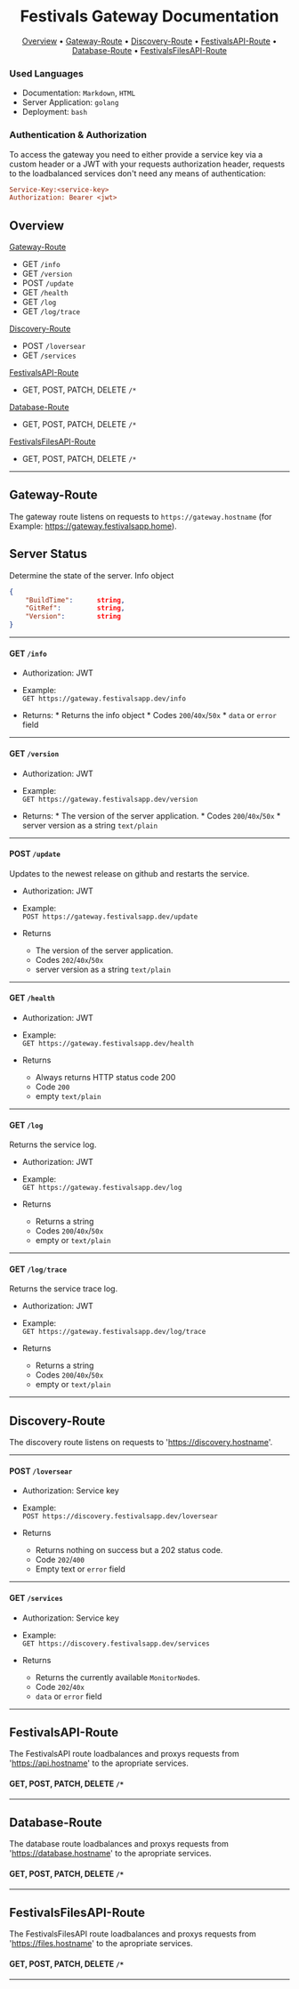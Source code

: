 <!--suppress ALL -->

<h1 align="center">
    Festivals Gateway Documentation
</h1>

<p align="center">
  <a href="#overview">Overview</a> •
  <a href="#gateway-route">Gateway-Route</a> •
  <a href="#discovery-route">Discovery-Route</a> •
  <a href="#festivalsapi-route">FestivalsAPI-Route</a> •
  <a href="#database-route">Database-Route</a> •
  <a href="#festivalsfilesapi-route">FestivalsFilesAPI-Route</a>
</p>

### Used Languages

* Documentation: `Markdown`, `HTML`
* Server Application: `golang`
* Deployment: `bash`

### Authentication & Authorization

To access the gateway you need to either provide a service key via a custom header or a JWT with your requests authorization header, requests to the loadbalanced services don't need any means of authentication:

```ini
Service-Key:<service-key>
Authorization: Bearer <jwt>
```

## Overview

[Gateway-Route](#gateway-route)

* GET              `/info`
* GET              `/version`
* POST             `/update`
* GET              `/health`
* GET              `/log`
* GET              `/log/trace`

[Discovery-Route](#discovery-route)

* POST            `/loversear`
* GET             `/services`

[FestivalsAPI-Route](#festivalsapi-route)

* GET, POST, PATCH, DELETE      `/*`

[Database-Route](#database-route)

* GET, POST, PATCH, DELETE      `/*`

[FestivalsFilesAPI-Route](#festivalsfilesapi-route)

* GET, POST, PATCH, DELETE      `/*`

------------------------------------------------------------------------------------

## Gateway-Route

The gateway route listens on requests to `https://gateway.hostname` (for Example: <https://gateway.festivalsapp.home>).

## Server Status

Determine the state of the server.
Info object

```json
{
    "BuildTime":      string,
    "GitRef":         string,
    "Version":        string
}
```

------------------------------------------------------------------------------------
#### GET `/info`

* Authorization: JWT

* Example:  
  `GET https://gateway.festivalsapp.dev/info`

* Returns:
      * Returns the info object
      * Codes `200`/`40x`/`50x`
      * `data` or `error` field

------------------------------------------------------------------------------------
#### GET `/version`

* Authorization: JWT

* Example:  
  `GET https://gateway.festivalsapp.dev/version`
 
* Returns:
      * The version of the server application.
      * Codes `200`/`40x`/`50x`
      * server version as a string `text/plain`

------------------------------------------------------------------------------------
#### POST `/update`

Updates to the newest release on github and restarts the service.

 * Authorization: JWT
  
 * Example:  
  `POST https://gateway.festivalsapp.dev/update`

 * Returns
      * The version of the server application.
      * Codes `202`/`40x`/`50x`
      * server version as a string `text/plain`

------------------------------------------------------------------------------------
#### GET `/health`

 * Authorization: JWT
 
 * Example:  
  `GET https://gateway.festivalsapp.dev/health`

 * Returns
      * Always returns HTTP status code 200
      * Code `200`
      * empty `text/plain`

------------------------------------------------------------------------------------
#### GET `/log`

Returns the service log.

 * Authorization: JWT
 
 * Example:  
  `GET https://gateway.festivalsapp.dev/log`

 * Returns
      * Returns a string
      * Codes `200`/`40x`/`50x`
      * empty or `text/plain`

------------------------------------------------------------------------------------
#### GET `/log/trace`

Returns the service trace log.

 * Authorization: JWT
 
 * Example:  
  `GET https://gateway.festivalsapp.dev/log/trace`

 * Returns
      * Returns a string
      * Codes `200`/`40x`/`50x`
      * empty or `text/plain`

------------------------------------------------------------------------------------
## Discovery-Route

The discovery route listens on requests to 'https://discovery.hostname'.

------------------------------------------------------------------------------------
#### POST `/loversear`

 * Authorization: Service key
 
 * Example:  
  `POST https://discovery.festivalsapp.dev/loversear`

 * Returns
      * Returns nothing on success but a 202 status code.
      * Code `202`/`400`
      * Empty text or `error` field

------------------------------------------------------------------------------------
#### GET `/services`

 * Authorization: Service key
 
 * Example:  
  `GET https://discovery.festivalsapp.dev/services`

 * Returns
      * Returns the currently available `MonitorNode`s.
      * Code `202`/`40x`
      * `data` or `error` field

------------------------------------------------------------------------------------
## FestivalsAPI-Route

The FestivalsAPI route loadbalances and proxys requests from 'https://api.hostname' to the apropriate services.

####  GET, POST, PATCH, DELETE `/*`

------------------------------------------------------------------------------------
## Database-Route

The database route loadbalances and proxys requests from 'https://database.hostname' to the apropriate services.

####  GET, POST, PATCH, DELETE `/*`

------------------------------------------------------------------------------------
## FestivalsFilesAPI-Route

The FestivalsFilesAPI route loadbalances and proxys requests from 'https://files.hostname' to the apropriate services.

####  GET, POST, PATCH, DELETE `/*`

------------------------------------------------------------------------------------
